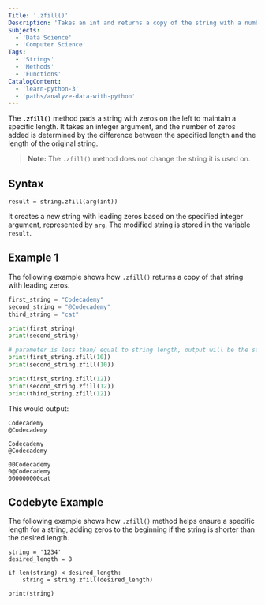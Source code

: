 ```yaml
---
Title: '.zfill()' 
Description: 'Takes an int and returns a copy of the string with a number of zeros preppended as a prefix , i.e "no. of zeros" + string.'
Subjects:
  - 'Data Science'
  - 'Computer Science'
Tags:
  - 'Strings'
  - 'Methods'
  - 'Functions'
CatalogContent:
  - 'learn-python-3'
  - 'paths/analyze-data-with-python'
---
```


The **`.zfill()`**  method pads a string with zeros on the left to maintain a specific length. It takes an integer argument, and the number of zeros added is determined by the difference between the specified length and the length of the original string.

> **Note:** The `.zfill()` method does not change the string it is used on.

## Syntax

```pseudo
result = string.zfill(arg(int))
```

It creates a new string with leading zeros based on the specified integer argument, represented by `arg`. The modified string is stored in the variable `result`.

## Example 1
The following example shows how `.zfill()` returns a copy of that string with leading zeros. 

```py
first_string = "Codecademy"
second_string = "@Codecademy"
third_string = "cat"

print(first_string)
print(second_string)

# parameter is less than/ equal to string length, output will be the same string.
print(first_string.zfill(10))
print(second_string.zfill(10))

print(first_string.zfill(12))
print(second_string.zfill(12))
print(third_string.zfill(12))
```
This would output:

```shell
Codecademy
@Codecademy

Codecademy
@Codecademy

00Codecademy
0@Codecademy
000000000cat

```

## Codebyte Example

The following example shows how `.zfill()` method helps ensure a specific length for a string, adding zeros to the beginning if the string is shorter than the desired length.

```codebyte/python
string = '1234'
desired_length = 8

if len(string) < desired_length:
    string = string.zfill(desired_length)
    
print(string)
```

